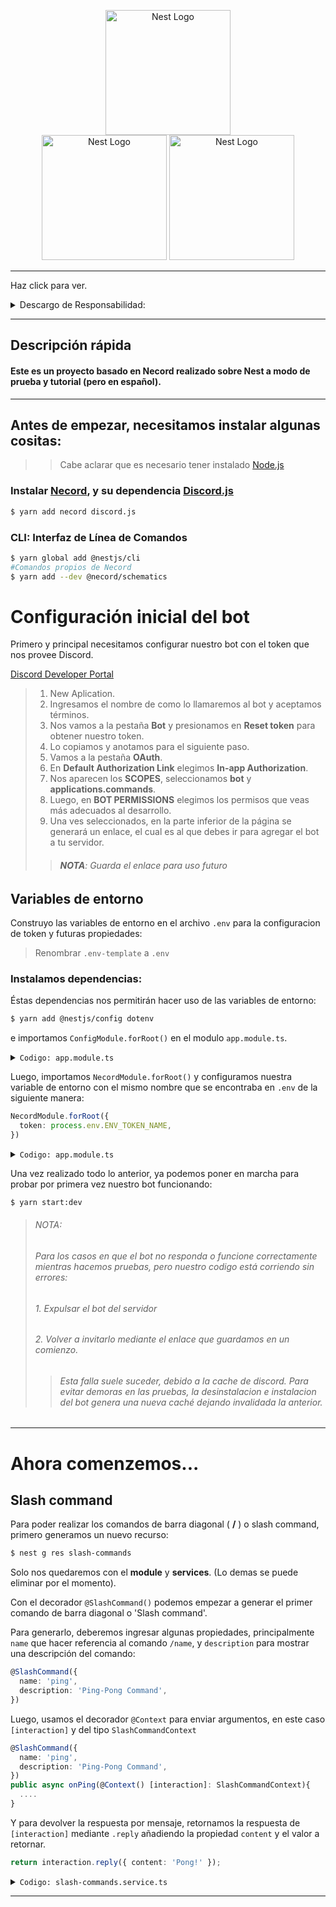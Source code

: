 <p align="center" >
    <a href="http://nestjs.com/" target="blank"><img src="https://nestjs.com/img/logo-small.svg" width="200" alt="Nest Logo" /></a></br>
    <a href="https://necord.org/" target="blank"><img src="https://necord.org/img/logo.png" width="200" alt="Nest Logo" /></a>
    <a href="https://necord.org/" target="blank"><img src="https://camo.githubusercontent.com/94402c561f7851d7d3c899ea70b282bd177f344319f08cb1d743de36f00cf020/68747470733a2f2f646973636f72642e6a732e6f72672f7374617469632f6c6f676f2e737667" width="200" alt="Nest Logo" /></a>
</p>


---
Haz click para ver.

<details>
<summary id="descargo-de-responsabilidad">Descargo de Responsabilidad:</summary>

<p>Este bot de Discord, utilizando la biblioteca Necord, tiene fines recreativos y de entretenimiento. 
La información proporcionada por el bot puede no ser completamente precisa o actualizada. No me hago responsable de las decisiones tomadas basándose en la información proporcionada por el bot.

El uso del bot está sujeto a cambios sin previo aviso. No garantizamos la disponibilidad continua, la funcionalidad o la precisión de los comandos proporcionados.

Este bot puede contener enlaces a sitios web de terceros. No respaldamos ni asumimos responsabilidad por el contenido de esos sitios.

Los usuarios son responsables de cumplir con los términos de servicio de Discord y cualquier otra regulación aplicable al utilizar este bot.

Al utilizar este bot, aceptas este descargo de responsabilidad y los términos de uso asociados.</p>
</details>

---

## Descripción rápida

#### Este es un proyecto basado en Necord realizado sobre Nest a modo de prueba y tutorial (pero en español).

___

## Antes de empezar, necesitamos instalar algunas cositas:



[//]: # (> ### TIP )
>> Cabe aclarar que es necesario tener instalado [Node.js](https://nodejs.org/)


### Instalar [Necord](https://necord.org/), y su dependencia [Discord.js](https://discord.js.org/)
```bash
$ yarn add necord discord.js
```

### CLI: Interfaz de Línea de Comandos

```bash
$ yarn global add @nestjs/cli
#Comandos propios de Necord
$ yarn add --dev @necord/schematics
```

# Configuración inicial del bot
Primero y principal necesitamos configurar nuestro bot con el token que nos provee Discord.

[Discord Developer Portal](https://discord.com/developers/applications)
> 1. New Aplication.
> 2. Ingresamos el nombre de como lo llamaremos al bot y aceptamos términos.
> 3. Nos vamos a la pestaña **Bot** y presionamos en **Reset token** para obtener nuestro token.
> 4. Lo copiamos y anotamos para el siguiente paso.
> 5. Vamos a la pestaña **OAuth**.
> 6. En **Default Authorization Link** elegimos **In-app Authorization**.
> 7. Nos aparecen los **SCOPES**, seleccionamos **bot** y **applications.commands**.
> 8. Luego, en **BOT PERMISSIONS** elegimos los permisos que veas más adecuados al desarrollo.
> 9. Una ves seleccionados, en la parte inferior de la página se generará un enlace, el cual es al que debes ir para agregar el bot a tu servidor.
> > ###### **NOTA**: Guarda el enlace para uso futuro
## Variables de entorno

Construyo las variables de entorno en el archivo ```.env``` para la configuracion de token y futuras propiedades:

> Renombrar ```.env-template``` a ```.env```

### Instalamos dependencias:
Éstas dependencias nos permitirán hacer uso de las variables de entorno:
```bash
$ yarn add @nestjs/config dotenv
```
e importamos `ConfigModule.forRoot()` en el modulo `app.module.ts`.

<details>
  <summary><code aria-atomic="true">Codigo: app.module.ts</code></summary>

```typescript
import { Module } from '@nestjs/common';
import { ConfigModule } from "@nestjs/config";

@Module({ 
  imports: [
    ConfigModule.forRoot(),
  ],
  controllers: [], 
  providers: [],
})
export class AppModule {}
```
</details>

Luego, importamos `NecordModule.forRoot()` y configuramos nuestra variable de entorno con el mismo nombre que se encontraba en `.env` de la siguiente manera:
````typescript
NecordModule.forRoot({
  token: process.env.ENV_TOKEN_NAME,
})
````
<details>
  <summary><code aria-atomic="true">Codigo: app.module.ts</code></summary>

```typescript
import { Module } from '@nestjs/common';
import { ConfigModule } from "@nestjs/config";
import { NecordModule } from "necord";

@Module({ 
  imports: [
    ConfigModule.forRoot(),
    NecordModule.forRoot({
      token: process.env.DISCORD_TOKEN,
      //y agregamos y guild para empezar a detectar el token y levantar bot
      intents: [IntentsBitField.Flags.Guilds],
    }),
  ],
  controllers: [], 
  providers: [],
})
export class AppModule {}
```
</details>

Una vez realizado todo lo anterior, ya podemos poner en marcha para probar por primera vez nuestro bot funcionando:
```bash
$ yarn start:dev
```

>  ###### NOTA:
>  ###### Para los casos en que el bot no responda o funcione correctamente mientras hacemos pruebas, pero nuestro codigo está corriendo sin errores:
>  ###### 1. Expulsar el bot del servidor
>  ###### 2. Volver a invitarlo mediante el enlace que guardamos en un comienzo.
> > ###### Esta falla suele suceder, debido a la cache de discord. Para evitar demoras en las pruebas, la desinstalacion e instalacion del bot genera una nueva caché dejando invalidada la anterior.
> 
> 
> 
___

# Ahora comenzemos...
## Slash command

Para poder realizar los comandos de barra diagonal ( **/** ) o slash command, primero generamos un nuevo recurso:

```bash
$ nest g res slash-commands
```
Solo nos quedaremos con el **module** y **services**. (Lo demas se puede eliminar por el momento).

Con el decorador `@SlashCommand()` podemos empezar a generar el primer comando de barra diagonal o 'Slash command'.

Para generarlo, deberemos ingresar algunas propiedades, principalmente `name` que hacer referencia al comando `/name`, y `description` para mostrar una descripción del comando:

```typescript
@SlashCommand({
  name: 'ping',
  description: 'Ping-Pong Command',
})
```
Luego, usamos el decorador ``@Context`` para enviar argumentos, en este caso ``[interaction]`` y del tipo ``SlashCommandContext``

```typescript
@SlashCommand({
  name: 'ping',
  description: 'Ping-Pong Command',
})
public async onPing(@Context() [interaction]: SlashCommandContext){
  ....
}
```
Y para devolver la respuesta por mensaje, retornamos la respuesta de `[interaction]` mediante ``.reply`` añadiendo la propiedad ``content`` y el valor a retornar.

```typescript
return interaction.reply({ content: 'Pong!' });
```

<details>
  <summary><code aria-atomic="true">Codigo: slash-commands.service.ts</code></summary>

```typescript
import { Injectable } from '@nestjs/common';
import { Context,
  SlashCommand,
  SlashCommandContext
} from 'necord';

@Injectable()
export class SlashCommandsService {

  @SlashCommand({
    name: 'ping',
    description: 'Ping-Pong Command',
  })
  public async onPing(@Context() [interaction]: SlashCommandContext) {
    return interaction.reply({ content: 'Pong!' });
  }
}
```
</details>

---